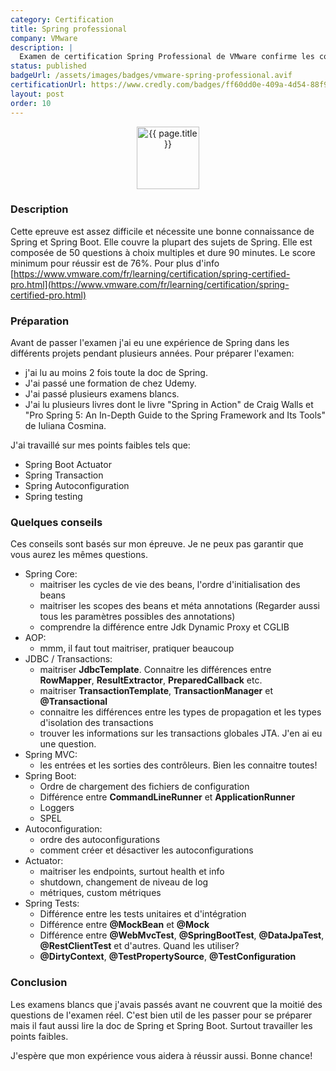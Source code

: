 ```yaml
---
category: Certification
title: Spring professional
company: VMware
description: |
  Examen de certification Spring Professional de VMware confirme les connaissances et les compétences de base nécessaires pour développer des applications et des services Spring et Spring Boot.
status: published
badgeUrl: /assets/images/badges/vmware-spring-professional.avif
certificationUrl: https://www.credly.com/badges/ff60dd0e-409a-4d54-88f9-cc284a59b9bb/public_url
layout: post
order: 10
---
```


<p align="center">
<img src="{{ page.badgeUrl }}" alt="{{ page.title }}" style="width: 100px;">
</p>

### Description
Cette epreuve est assez difficile et nécessite une bonne connaissance de Spring et Spring Boot. Elle couvre la plupart des sujets de Spring. Elle est composée de 50 questions à choix multiples et dure 90 minutes. Le score minimum pour réussir est de 76%.
Pour plus d'info [https://www.vmware.com/fr/learning/certification/spring-certified-pro.html](https://www.vmware.com/fr/learning/certification/spring-certified-pro.html)

### Préparation
Avant de passer l'examen j'ai eu une expérience de Spring dans les différents projets pendant plusieurs années.
Pour préparer l'examen:
* j'ai lu au moins 2 fois toute la doc de Spring. 
* J'ai passé une formation de chez Udemy.
* J'ai passé plusieurs examens blancs.
* J'ai lu plusieurs livres dont le livre "Spring in Action" de Craig Walls et "Pro Spring 5: An In-Depth Guide to the Spring Framework and Its Tools" de Iuliana Cosmina.

J'ai travaillé sur mes points faibles tels que:
- Spring Boot Actuator
- Spring Transaction
- Spring Autoconfiguration
- Spring testing

### Quelques conseils
Ces conseils sont basés sur mon épreuve. Je ne peux pas garantir que vous aurez les mêmes questions.

- Spring Core:
    * maitriser les cycles de vie des beans, l'ordre d'initialisation des beans
    * maitriser les scopes des beans et méta annotations (Regarder aussi tous les paramètres possibles des annotations)
    * comprendre la différence entre Jdk Dynamic Proxy et CGLIB
- AOP:
    * mmm, il faut tout maitriser, pratiquer beaucoup
- JDBC / Transactions:
    * maitriser **JdbcTemplate**. Connaitre les différences entre **RowMapper**, **ResultExtractor**, **PreparedCallback** etc.
    * maitriser **TransactionTemplate**, **TransactionManager** et **@Transactional**
    * connaitre les différences entre les types de propagation et les types d'isolation des transactions
    * trouver les informations sur les transactions globales JTA. J'en ai eu une question.
- Spring MVC:
    * les entrées et les sorties des contrôleurs. Bien les connaitre toutes!
- Spring Boot:
    * Ordre de chargement des fichiers de configuration
    * Différence entre **CommandLineRunner** et **ApplicationRunner**
    * Loggers
    * SPEL
- Autoconfiguration:
    * ordre des autoconfigurations
    * comment créer et désactiver les autoconfigurations
- Actuator:
    * maitriser les endpoints, surtout health et info
    * shutdown, changement de niveau de log
    * métriques, custom métriques
- Spring Tests:
    * Différence entre les tests unitaires et d'intégration
    * Différence entre **@MockBean** et **@Mock**
    * Différence entre **@WebMvcTest**, **@SpringBootTest**, **@DataJpaTest**, **@RestClientTest** et d'autres. Quand les utiliser?
    * **@DirtyContext**, **@TestPropertySource**, **@TestConfiguration**


### Conclusion
Les examens blancs que j'avais passés avant ne couvrent que la moitié des questions de l'examen réel. C'est bien util de les passer pour se préparer mais il faut aussi lire la doc de Spring et Spring Boot. Surtout travailler les points faibles.

J'espère que mon expérience vous aidera à réussir aussi. Bonne chance!





